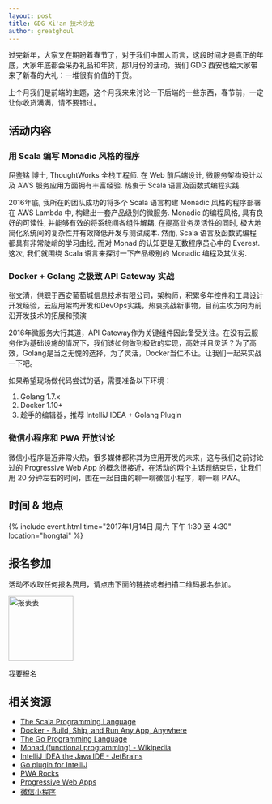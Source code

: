 ```yaml
---
layout: post
title: GDG Xi'an 技术沙龙
author: greatghoul
---
```


过完新年，大家又在期盼着春节了，对于我们中国人而言，这段时间才是真正的年底，大家年底都会采办礼品和年货，那1月份的活动，我们 GDG 西安也给大家带来了新春的大礼：一堆很有价值的干货。

上个月我们是前端的主题，这个月我来来讨论一下后端的一些东西，春节前，一定让你收货满满，请不要错过。

## 活动内容

### 用 Scala 编写 Monadic 风格的程序

<span class="small text-info">屈鉴铭 博士, ThoughtWorks 全栈工程师. 在 Web 前后端设计, 微服务架构设计以及 AWS 服务应用方面拥有丰富经验. 热衷于 Scala 语言及函数式编程实践.</span>

2016年底, 我所在的团队成功的将多个 Scala 语言构建 Monadic 风格的程序部署在 AWS Lambda 中, 构建出一套产品级别的微服务. Monadic 的编程风格, 具有良好的可读性, 并能够有效的将系统间各组件解耦, 在提高业务灵活性的同时, 极大地简化系统间的复杂性并有效降低开发与测试成本. 然而, Scala 语言及函数式编程都具有非常陡峭的学习曲线, 而对 Monad 的认知更是无数程序员心中的 Everest. 这次, 我们就围绕 Scala 语言来探讨一下产品级别的 Monadic 编程及其优劣.

### Docker + Golang 之极致 API Gateway 实战

<span class="small text-info">张文清，供职于西安葡萄城信息技术有限公司，架构师，积累多年控件和工具设计开发经验，云应用架构开发和DevOps实践，热衷挑战新事物，目前主攻方向为前沿开发技术的拓展和预演</span>

2016年微服务大行其道，API Gateway作为关键组件因此备受关注。在没有云服务作为基础设施的情况下，我们该如何做到极致的实现，高效并且灵活？为了高效，Golang是当之无愧的选择，为了灵活，Docker当仁不让。让我们一起来实战一下吧。

如果希望现场做代码尝试的话，需要准备以下环境：

1. Golang 1.7.x
2. Docker 1.10+
3. 趁手的编辑器，推荐 IntelliJ IDEA + Golang Plugin

### 微信小程序和 PWA 开放讨论

微信小程序最近非常火热，很多媒体都称其为应用开发的未来，这与我们之前讨论过的 Progressive Web App 的概念很接近，在活动的两个主话题结束后，让我们用 20 分钟左右的时间，围在一起自由的聊一聊微信小程序，聊一聊 PWA。

## 时间 & 地点

{% include event.html
           time="2017年1月14日 周六 下午 1:30 至 4:30"
           location="hongtai" %}

## 报名参加

活动不收取任何报名费用，请点击下面的链接或者扫描二维码报名参加。

<div class="text-center">
  <img src="http://greatghoul.b0.upaiyun.com/1701/o2PehPot1x89.png" alt="报表表" width="128" />

  <p>
    <a href="https://jinshuju.net/f/qmLew3" class="btn btn-success">我要报名</a>  
  </p>
</div>

## 相关资源

- [The Scala Programming Language](https://www.scala-lang.org/)
- [Docker - Build, Ship, and Run Any App, Anywhere](https://www.docker.com/)
- [The Go Programming Language](https://golang.org/)
- [Monad (functional programming) - Wikipedia](http://t.cn/RMZAlbu)
- [IntelliJ IDEA the Java IDE - JetBrains](https://www.jetbrains.com/idea/)
- [Go plugin for IntelliJ](https://github.com/go-lang-plugin-org/go-lang-idea-plugin)
- [PWA Rocks](http://pwa.rocks/)
- [Progressive Web Apps](https://developers.google.com/web/progressive-web-apps/)
- [微信小程序](https://mp.weixin.qq.com/debug/wxadoc/introduction/index.html)
